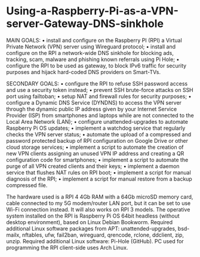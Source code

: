 # Using-a-Raspberry-Pi-as-a-VPN-server-Gateway-DNS-sinkhole
MAIN GOALS:
    • install and configure on the Raspberry PI (RPI) a Virtual Private Network (VPN) server using Wireguard protocol;
    • install and configure on the RPI a network-wide DNS sinkhole for blocking ads, tracking, scam, malware and phishing known referrals using Pi Hole;
    • configure the RPI to be used as gateway, to block IPv6 traffic for security purposes and hijack hard-coded DNS providers on Smart-TVs.

SECONDARY GOALS:
    • configure the RPI to refuse SSH password access and use a security token instead;
    • prevent SSH brute-force attacks on SSH port using failtoban;
    • setup NAT and firewall rules for security purposes;
    • configure a Dynamic DNS Service (DYNDNS) to access the VPN server through the dynamic public IP address given by your Internet Service Provider (ISP) from smartphones and laptops while are not connected to the Local Area Network (LAN);
    • configure unattended-upgrades to automate Raspberry Pi OS updates;
    • implement a watchdog service that regularly checks the VPN server status;
    • automate the upload of a compressed and password protected backup of RPI configuration on Google Drive or other cloud storage services;
    • implement a script to automate the creation of new VPN clients assigning an unused VPN IP address and creating a QR configuration code for smartphones;
    • implement a script to automate the purge of all VPN created clients and their keys;
    • implement a daemon service that flushes NAT rules on RPI boot;
    • implement a script for manual diagnosis of the RPI;
    • implement a script for manual restore from a backup compressed file.

The hardware used is a RPI 4 4Gb RAM with a 64Gb microSD memory card, cable connected to my 5G modem/router LAN port, but it can be set to use Wi-Fi connection instead. It will also works on RPI 3 models.
The operative system installed on the RPI is Raspberry Pi OS 64bit headless (without desktop environment), based on Linux Debian Bookworm.
Required additional Linux software packages from APT: unattended-upgrades, bsd-mailx, nftables, ufw, fail2ban, wireguard, qrencode, rclone, ddclient, zip, unzip.
Required additional Linux software: Pi-Hole (GitHub).
PC used for programming the RPI client-side uses Arch Linux.
